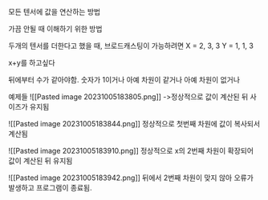모든 텐서에 값을 연산하는 방법

가끔 안될 때 이해하기 위한 방법

두개의 텐서를 더한다고 했을 때, 브로드캐스팅이 가능하려면
X = 2, 3, 3
Y = 1, 1, 3

x+y를 하고싶다

뒤에부터 수가 같아야함.
숫자가 1이거나
아예 차원이 같거나
아예 차원이 없거나

예제들
![[Pasted image 20231005183805.png]]
->정상적으로 값이 계산된 뒤 사이즈가 유지됨

![[Pasted image 20231005183844.png]]
정상적으로 첫번째 차원에 값이 복사되서 계산됨

![[Pasted image 20231005183910.png]]
정상적으로 x의 2번째 차원이 확장되어 값이 계산된 뒤 유지됨

![[Pasted image 20231005183942.png]]
뒤에서 2번째 차원이 맞지 않아 오류가 발생하고 프로그램이 종료됨.